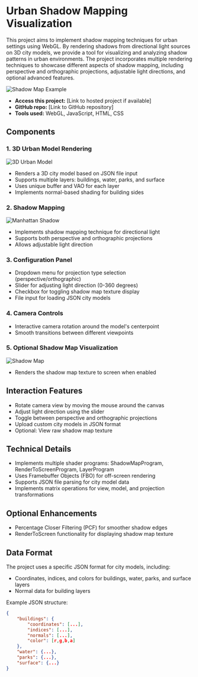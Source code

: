 # Urban Shadow Mapping Visualization

This project aims to implement shadow mapping techniques for urban settings using WebGL. By rendering shadows from directional light sources on 3D city models, we provide a tool for visualizing and analyzing shadow patterns in urban environments. The project incorporates multiple rendering techniques to showcase different aspects of shadow mapping, including perspective and orthographic projections, adjustable light directions, and optional advanced features.

![Shadow Map Example](manhattan_shadow.png)

- **Access this project:** [Link to hosted project if available]
- **GitHub repo:** [Link to GitHub repository]
- **Tools used:** WebGL, JavaScript, HTML, CSS

## Components

### 1. 3D Urban Model Rendering
![3D Urban Model](assignment_2_example.png)
- Renders a 3D city model based on JSON file input
- Supports multiple layers: buildings, water, parks, and surface
- Uses unique buffer and VAO for each layer
- Implements normal-based shading for building sides

### 2. Shadow Mapping
![Manhattan Shadow](manhattan_shadow.png)
- Implements shadow mapping technique for directional light
- Supports both perspective and orthographic projections
- Allows adjustable light direction

### 3. Configuration Panel
- Dropdown menu for projection type selection (perspective/orthographic)
- Slider for adjusting light direction (0-360 degrees)
- Checkbox for toggling shadow map texture display
- File input for loading JSON city models

### 4. Camera Controls
- Interactive camera rotation around the model's centerpoint
- Smooth transitions between different viewpoints

### 5. Optional Shadow Map Visualization
![Shadow Map](shadow_map.png)
- Renders the shadow map texture to screen when enabled

## Interaction Features
- Rotate camera view by moving the mouse around the canvas
- Adjust light direction using the slider
- Toggle between perspective and orthographic projections
- Upload custom city models in JSON format
- Optional: View raw shadow map texture

## Technical Details
- Implements multiple shader programs: ShadowMapProgram, RenderToScreenProgram, LayerProgram
- Uses Framebuffer Objects (FBO) for off-screen rendering
- Supports JSON file parsing for city model data
- Implements matrix operations for view, model, and projection transformations

## Optional Enhancements
- Percentage Closer Filtering (PCF) for smoother shadow edges
- RenderToScreen functionality for displaying shadow map texture

## Data Format
The project uses a specific JSON format for city models, including:
- Coordinates, indices, and colors for buildings, water, parks, and surface layers
- Normal data for building layers

Example JSON structure:
```json
{
    "buildings": {
        "coordinates": [...],
        "indices": [...],
        "normals": [...],
        "color": [r,g,b,a]
    },
    "water": {...},
    "parks": {...},
    "surface": {...}
}
